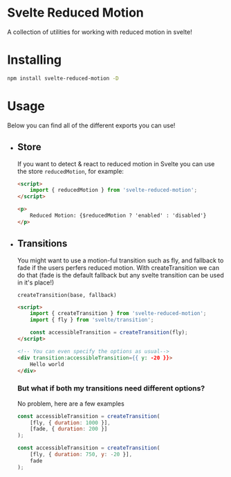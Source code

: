 # Svelte Reduced Motion

A collection of utilities for working with reduced motion in svelte!

# Installing

```sh
npm install svelte-reduced-motion -D
```

# Usage

Below you can find all of the different exports you can use!

-   ## Store

    If you want to detect & react to reduced motion in Svelte you can use the store `reducedMotion`, for example:

    ```html
    <script>
        import { reducedMotion } from 'svelte-reduced-motion';
    </script>

    <p>
        Reduced Motion: {$reducedMotion ? 'enabled' : 'disabled'}
    </p>
    ```

-   ## Transitions

    You might want to use a motion-ful transition such as fly, and fallback to fade if the users perfers reduced motion. With createTransition we can do that (fade is the default fallback but any svelte transition can be used in it's place!)

    `createTransition(base, fallback)`

    ```html
    <script>
        import { createTransition } from 'svelte-reduced-motion';
        import { fly } from 'svelte/transition';

        const accessibleTransition = createTransition(fly);
    </script>

    <!-- You can even specify the options as usual-->
    <div transition:accessibleTransition={{ y: -20 }}>
        Hello world
    </div>
    ```

    ### But what if both my transitions need different options?

    No problem, here are a few examples

    ```js
    const accessibleTransition = createTransition(
        [fly, { duration: 1000 }],
        [fade, { duration: 200 }]
    );

    const accessibleTransition = createTransition(
        [fly, { duration: 750, y: -20 }],
        fade
    );
    ```